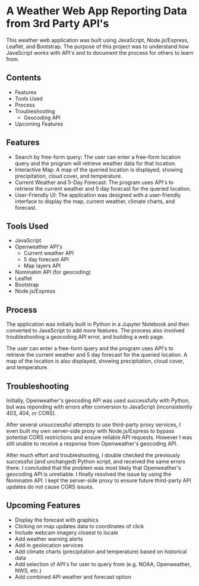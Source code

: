 # A Weather Web App Reporting Data from 3rd Party API's

This weather web application was built using JavaScript, Node.js/Express, Leaflet, and Bootstrap. The purpose of this project was to understand how JavaScript works with API's and to document the process for others to learn from.

## Contents
- Features
- Tools Used
- Process
- Troubleshooting
    - Geocoding API
- Upcoming Features

## Features
- Search by free-form query: The user can enter a free-form location query and the program will retrieve weather data for that location.
- Interactive Map: A map of the queried location is displayed, showing precipitation, cloud cover, and temperature.
- Current Weather and 5-Day Forecast: The program uses API's to retrieve the current weather and 5 day forecast for the queried location.
- User-Friendly UI: The application was designed with a user-friendly interface to display the map, current weather, climate charts, and forecast.


## Tools Used
- JavaScript
- Openweather API's
    - Current weather API
    - 5 day forecast API
    - Map layers API
- Nominatim API (for geocoding)
- Leaflet
- Bootstrap
- Node.js/Express

## Process
The application was initially built in Python in a Jupyter Notebook and then converted to JavaScript to add more features. The process also involved troubleshooting a geocoding API error, and building a web page.

The user can enter a free-form query and the program uses API's to retrieve the current weather and 5 day forecast for the queried location. A map of the location is also displayed, showing precipitation, cloud cover, and temperature.

## Troubleshooting
Initially, Openweather's geocoding API was used successfully with Python, but was reponding with errors after conversion to JavaScript (inconsistently 403, 404, or CORS).

After several unsuccessful attempts to use third-party proxy services, I even built my own server-side proxy with Node.js/Express to bypass potential CORS restrictions and ensure reliable API requests. However I was still unable to receive a response from Openweather's geocoding API. 

After much effort and troubleshooting, I double checked the previously successful (and unchanged) Python script, and received the same errors there. I concluded that the problem was most likely that Openweather's geocoding API is unreliable. I finally resolved the issue by using the Nominatim API. I kept the server-side proxy to ensure future third-party API updates do not cause CORS issues.

## Upcoming Features
- Display the forecast with graphics
- Clicking on map updates data to coordinates of click
- Include webcam imagery closest to locale
- Add weather warning alerts
- Add in geolocation services
- Add climate charts (precipitation and temperature) based on historical data
- Add selection of API's for user to query from (e.g. NOAA, Openweather, NWS, etc.)
- Add combined API weather and forecast option
